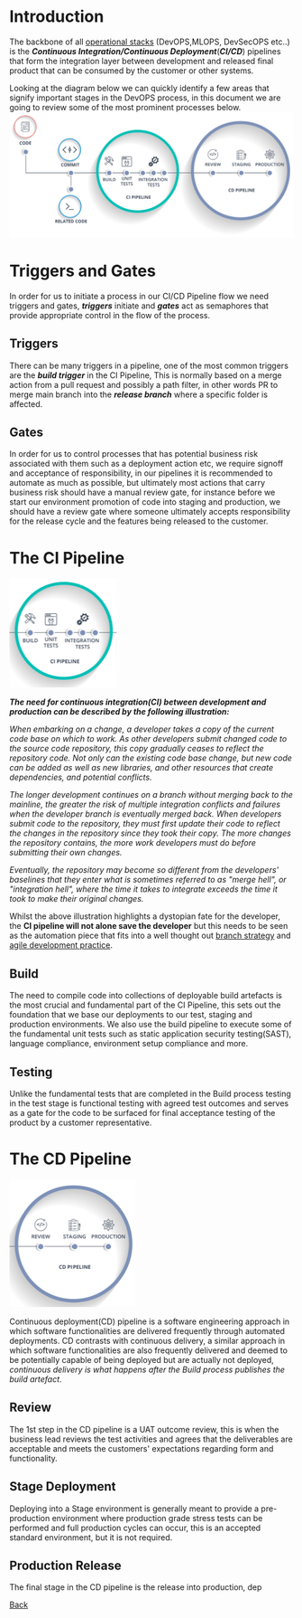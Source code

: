 


# Introduction

The backbone of all [operational stacks](/Project-Overview/Agile-Patterns-and-DevOPS-processes/The-Operational-Stacks.md) (DevOPS,MLOPS, DevSecOPS etc..) is the **_Continuous Integration/Continuous Deployment_**(**_CI/CD_**) pipelines that form the integration layer between development and released final product that can be consumed by the customer or other systems.

Looking at the diagram below we can quickly identify a few areas that signify important stages in the DevOPS process,
in this document we are going to review some of the most prominent processes below.
![A Common CI/CD Pattern](/.attachments/image-7a4e6127-938b-4db7-9663-e8c975f63fdc.png)



# Triggers and Gates

In order for us to initiate a process in our CI/CD Pipeline flow we need triggers and gates, **_triggers_** initiate and **_gates_** act as semaphores that provide appropriate control in the flow of the process.

## Triggers

There can be many triggers in a pipeline, one of the most common triggers are the **_build trigger_** in the CI Pipeline,
This is normally based on a merge action from a pull request and possibly a path filter, in other words PR to merge main branch into the **_release branch_** where a specific folder is affected.

## Gates
In order for us to control processes that has potential business risk associated with them such as a deployment action etc, we require signoff and acceptance of responsibility, in our pipelines it is recommended to automate as much as possible, but ultimately most actions that carry business risk should have a manual review gate, for instance before we start our environment promotion of code into staging and production, we should have a review gate where someone ultimately accepts responsibility for the release cycle and the features being released to the customer.

# The CI Pipeline

![image.png](/.attachments/image-a9e9a507-986b-4691-93ee-90a8322df9f6.png)


**_The need for continuous integration(CI) between development and production can be described by the following illustration:_**

_When embarking on a change, a developer takes a copy of the current code base on which to work. As other developers submit changed code to the source code repository, this copy gradually ceases to reflect the repository code. Not only can the existing code base change, but new code can be added as well as new libraries, and other resources that create dependencies, and potential conflicts._

_The longer development continues on a branch without merging back to the mainline, the greater the risk of multiple integration conflicts and failures when the developer branch is eventually merged back. When developers submit code to the repository, they must first update their code to reflect the changes in the repository since they took their copy. 
The more changes the repository contains, the more work developers must do before submitting their own changes._

_Eventually, the repository may become so different from the developers' baselines that they enter what is sometimes referred to as "merge hell", or "integration hell", where the time it takes to integrate exceeds the time it took to make their original changes._

Whilst the above illustration highlights a dystopian fate for the developer, the **CI pipeline will not alone save the developer** but this needs to be seen as the automation piece that fits into a well thought out [branch strategy](/Project-Overview/Agile-Patterns-and-DevOPS-processes/Branch-Strategy.md) and [agile development practice](/Project-Overview/An-Introduction-to-agile-development-practices/What-is-Agile-Development-practices).



## Build

The need to compile code into collections of deployable build artefacts is the most crucial and fundamental part of the CI Pipeline, this sets out the foundation that we base our deployments to our test, staging and production environments.
We also use the build pipeline to execute some of the fundamental unit tests such as static application security testing(SAST), language compliance, environment setup compliance and more.


## Testing

Unlike the fundamental tests that are completed in the Build process testing in the test stage is functional testing with agreed test outcomes and serves as a gate for the code to be surfaced for final acceptance testing of the product by a customer representative.

# The CD Pipeline

![image.png](/.attachments/image-5dfeba26-d9da-41a5-bce2-1d746496fcc2.png)

Continuous deployment(CD) pipeline is a software engineering approach in which software functionalities are delivered frequently through automated deployments. 
CD contrasts with continuous delivery, a similar approach in which software functionalities are also frequently delivered and deemed to be potentially capable of being deployed but are actually not deployed, _continuous delivery is what happens after the Build process publishes the build artefact_.

## Review

The 1st step in the CD pipeline is a UAT outcome review, this is when the business lead reviews the test activities and agrees that the deliverables are acceptable and meets the customers' expectations regarding form and functionality. 

## Stage Deployment

Deploying into a Stage environment is generally meant to provide a pre-production environment where production grade stress tests can be performed and full production cycles can occur, this is an accepted standard environment, but it is not required.


## Production Release

The final stage in the CD pipeline is the release into production, dep

[Back](#javascript:history.back())